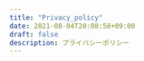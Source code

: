 ```yaml
---
title: "Privacy_policy"
date: 2021-08-04T20:08:58+09:00
draft: false
description: プライバシーポリシー
---
```


